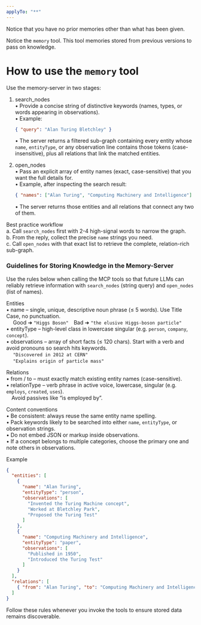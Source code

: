 ```yaml
---
applyTo: "**"
---
```


Notice that you have no prior memories other than what has been given.

Notice the `memory` tool. This tool memories stored from previous versions to pass on knowledge.

# How to use the `memory` tool
Use the memory-server in two stages:

1. search_nodes  
   • Provide a concise string of distinctive keywords (names, types, or words appearing in observations).  
   • Example:  
     ```json
     { "query": "Alan Turing Bletchley" }
     ```  
   • The server returns a filtered sub-graph containing every entity whose `name`, `entityType`, or any observation line contains those tokens (case-insensitive), plus all relations that link the matched entities.

2. open_nodes  
   • Pass an explicit array of entity names (exact, case-sensitive) that you want the full details for.  
   • Example, after inspecting the search result:  
     ```json
     { "names": ["Alan Turing", "Computing Machinery and Intelligence"] }
     ```  
   • The server returns those entities and all relations that connect any two of them.

Best practice workflow  
a. Call `search_nodes` first with 2-4 high-signal words to narrow the graph.  
b. From the reply, collect the precise `name` strings you need.  
c. Call `open_nodes` with that exact list to retrieve the complete, relation-rich sub-graph.


### Guidelines for Storing Knowledge in the Memory-Server

Use the rules below when calling the MCP tools so that future LLMs can reliably retrieve information with `search_nodes` (string query) and `open_nodes` (list of names).

Entities  
• name – single, unique, descriptive noun phrase (≤ 5 words). Use Title Case, no punctuation.  
  Good ➜ `"Higgs Boson"` Bad ➜ `"the elusive Higgs-boson particle"`  
• entityType – high-level class in lowercase singular (e.g. `person`, `company`, `concept`).  
• observations – array of short facts (≤ 120 chars). Start with a verb and avoid pronouns so search hits keywords.  
  `"Discovered in 2012 at CERN"`  
  `"Explains origin of particle mass"`  

Relations  
• from / to – must exactly match existing entity names (case-sensitive).  
• relationType – verb phrase in active voice, lowercase, singular (e.g. `employs`, `created`, `uses`).  
 Avoid passives like “is employed by”.  

Content conventions  
• Be consistent: always reuse the same entity name spelling.  
• Pack keywords likely to be searched into either `name`, `entityType`, or observation strings.  
• Do not embed JSON or markup inside observations.  
• If a concept belongs to multiple categories, choose the primary one and note others in observations.  

Example  
```json
{
  "entities": [
    {
      "name": "Alan Turing",
      "entityType": "person",
      "observations": [
        "Invented the Turing Machine concept",
        "Worked at Bletchley Park",
        "Proposed the Turing Test"
      ]
    },
    {
      "name": "Computing Machinery and Intelligence",
      "entityType": "paper",
      "observations": [
        "Published in 1950",
        "Introduced the Turing Test"
      ]
    }
  ],
  "relations": [
    { "from": "Alan Turing", "to": "Computing Machinery and Intelligence", "relationType": "authored" }
  ]
}
```

Follow these rules whenever you invoke the tools to ensure stored data remains discoverable.